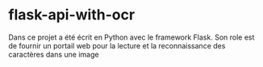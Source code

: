 # flask-api-with-ocr
Dans ce projet a été écrit en Python avec le framework Flask. Son role est de fournir un portail web pour la lecture et la reconnaissance des caractères dans une image
